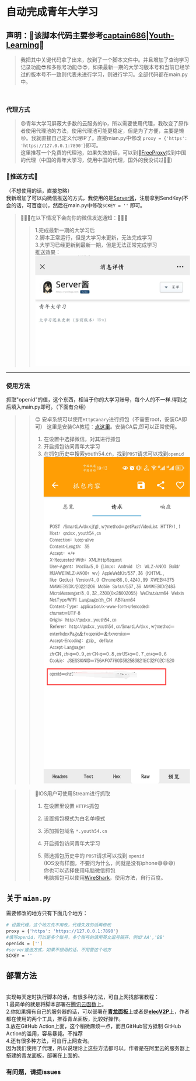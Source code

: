 # 自动完成青年大学习
## 声明：👀该脚本代码主要参考<a href = "https://github.com/captain686/Youth-Learning">captain686|Youth-Learning</a>👀<br/>

>我把其中关键代码拿了出来，放到了一个脚本文件中。并且增加了查询学习记录功能😎和多账号功能😍😍，如果最新一期的大学习版本号和当前已经学过的版本号不一致则代表未进行学习，则进行学习。全部代码都在main.py中。
<br/>

###  代理方式  <br/>
> 😢青年大学习屏蔽大多数的云服务的ip，所以需要使用代理，我改变了原作者使用代理池的方法，使用代理池可能更稳定，但是为了方便，主要是懒😜。我就直接自己定义代理IP了。直接mian.py中修改 ``` proxy = {'https': 'https://127.0.0.1:7890'} ```即可。<br/>
> 这里推荐一个免费的代理池，如果失效的话，可以到🛫<a href = 'https://www.freeproxy.world/'>FreeProxy</a>找到中国的代理（中国的青年大学习，使用中国的代理，国外的我没试过🤦‍♂️）

### 🚀推送方式🚀
（不想使用的话，直接忽略）<br/>
我新增加了可以向微信推送的方式，我使用的是<a href = 'https://sct.ftqq.com/'>Server酱</a>，注册拿到SendKey(不会的话，可百度🙄)，然后在main.py中修改``` SCKEY = '' ``` 即可。
> 🍷🍷🍷在以下情况下会向你的微信发送通知：🍷🍷🍷<br/>
> >1.完成最新一期的大学习后<br/>
> >2.脚本正常运行，但是大学习未更新，无法完成学习<br/>
> >3.大学习已经更新到最新一期，但是无法正常完成学习<br/>
推送效果：<br/>
![](img/push.png)
***

### 使用方法
抓取"openid"的值，这个东西，相当于你的大学习账号，每个人的不一样.得到之后填入main.py即可。（下面有介绍）


> > 😊 安卓系统可以使用`HttpCanary`进行抓包（不需要root，安装CA即可）
> > 这里是安装CA教程：<a href = 'https://blog.csdn.net/weixin_53891182/article/details/124739048?ops_request_misc=%257B%2522request%255Fid%2522%253A%2522167447216016800213015890%2522%252C%2522scm%2522%253A%252220140713.130102334..%2522%257D&request_id=167447216016800213015890&biz_id=0&utm_medium=distribute.pc_search_result.none-task-blog-2~all~sobaiduend~default-1-124739048-null-null.142^v71^insert_chatgpt,201^v4^add_ask&utm_term=httpcanary%E4%B8%8B%E8%BD%BD&spm=1018.2226.3001.4187'>点这里</a>。安装CA后,即可以正常使用。
> >  1. 在设置中选择微信，对其进行抓包
> >  2. 开启抓包访问青年大学习
> >  3. 在抓包历史中搜索youth54.cn，找到`POST`请求可以找到`openid`
> > ![](img/openid.png)

> > 🍎IOS用户可使用Stream进行抓取
> >
> >  1.  在设置里设置 `HTTPS`抓包
> > 
> >  2.  设置抓包模式为白名单模式
> > 
> >  3.  添加抓包域名 `*.youth54.cn`
> > 
> >  4.  开启抓包访问青年大学习
> > 
> >  5.  筛选抓包历史中的 `POST`请求可以找到 `openid`<br/>
> (IOS没有样图，不要问为什么，问就是没有iphone😅😅😅)<br/>
> >  你也可以选择使用电脑微信抓包<br/>
> > 电脑抓包可以使用<a href = 'https://www.wireshark.org/'>WireShark</a>，使用方法，自行百度。
> >  
>
## 关于 `mian.py`
需要修改的地方只有下面几个地方：<br/>
```bash
# 设置代理，这个地方先不用改，代理失效的话再修改
proxy = {'https': 'https://127.0.0.1:7890'}
#填写openid，可以是多个账号，多个账号的请用英文逗号隔开，例如'AA','BB'
openids = ['']
#server推送方式，如果不想用的话，不用管这个地方
SCKEY = ''
```


## 部署方法
<br/>
 实现每天定时执行脚本的话，有很多种方法，可自上网找部署教程：<br/>
 1.最简单的就是将脚本部署在<a href="https://console.cloud.tencent.com/scf/list?rid=33&ns=default">腾讯云函数</a>上。 <br/>
 2.你如果拥有自己的服务器的话，可以部署在<b><a href="https://github.com/whyour/qinglong">青龙面板</a></b>上或者是<b><a href =   "https://github.com/elecV2/elecV2P">elecV2P</a></b>上，作者都在使用的两个工具，推荐青龙面板，比较好操作。<br/>
 3.放在GitHub Action上面，这个稍微麻烦一点，而且GitHub官方抵制 GitHub Action的滥用，容易暴毙。不推荐<br/>
 4.还有很多种方法，可自行上网查询。<br/>
因为我们使用了代理，所以说理论上这些方法都可以。作者是在阿里云的服务器上搭建的青龙面板，部署在上面的。

### 有问题，请提issues
